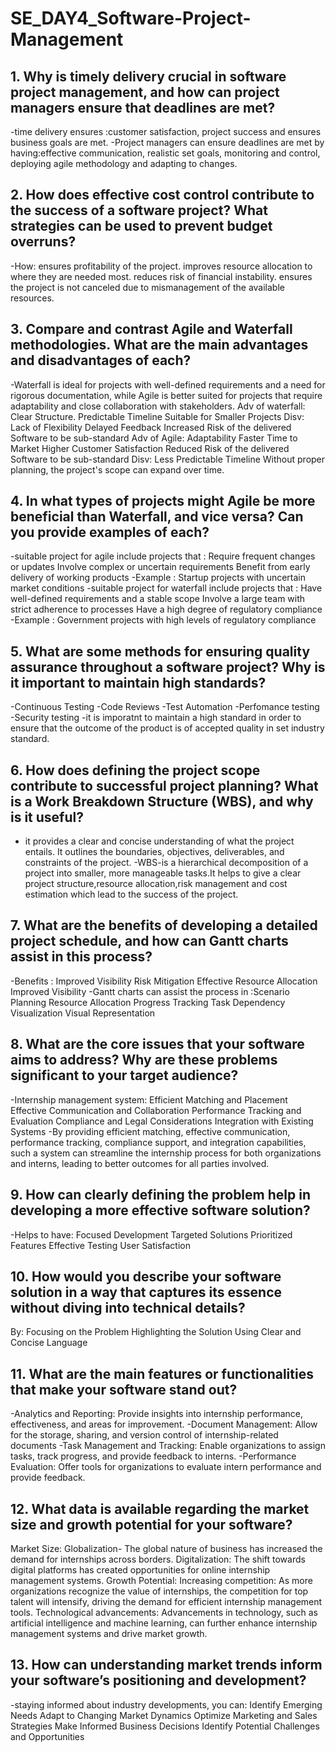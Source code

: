 # SE_DAY4_Software-Project-Management
## 1. Why is timely delivery crucial in software project management, and how can project managers ensure that deadlines are met?
-time delivery ensures :customer satisfaction, project success and ensures business goals are met.
-Project managers can ensure deadlines are met by having:effective communication, realistic set goals, monitoring and control, deploying agile methodology and adapting to changes.
## 2. How does effective cost control contribute to the success of a software project? What strategies can be used to prevent budget overruns?
-How: ensures profitability of the project.
      improves resource allocation to where they are needed most.
      reduces risk of financial instability.
      ensures the project is not canceled due to mismanagement of the available resources.
## 3. Compare and contrast Agile and Waterfall methodologies. What are the main advantages and disadvantages of each?
-Waterfall is ideal for projects with well-defined requirements and a need for rigorous documentation, while Agile is better suited for projects that require adaptability and close collaboration with stakeholders.
Adv of waterfall: Clear Structure.
                  Predictable Timeline
                  Suitable for Smaller Projects
Disv: Lack of Flexibility
      Delayed Feedback
      Increased Risk of the delivered Software to be sub-standard
Adv of Agile: Adaptability
              Faster Time to Market
              Higher Customer Satisfaction
              Reduced Risk of the delivered Software to be sub-standard
Disv: Less Predictable Timeline
      Without proper planning, the project's scope can expand over time.
## 4. In what types of projects might Agile be more beneficial than Waterfall, and vice versa? Can you provide examples of each?
-suitable project for agile include projects that : Require frequent changes or updates
                                                    Involve complex or uncertain requirements
                                                    Benefit from early delivery of working products
-Example : Startup projects with uncertain market conditions
-suitable project for waterfall include projects that : Have well-defined requirements and a stable scope
                                                        Involve a large team with strict adherence to processes
                                                        Have a high degree of regulatory compliance
-Example : Government projects with high levels of regulatory compliance
## 5. What are some methods for ensuring quality assurance throughout a software project? Why is it important to maintain high standards?
-Continuous Testing
-Code Reviews
-Test Automation
-Perfomance testing
-Security testing
-it is imporatnt to maintain a high standard in order to ensure that the outcome of the product is of accepted quality in set industry standard.
## 6. How does defining the project scope contribute to successful project planning? What is a Work Breakdown Structure (WBS), and why is it useful?
- it provides a clear and concise understanding of what the project entails. It outlines the boundaries, objectives, deliverables, and constraints of the project.
-WBS-is a hierarchical decomposition of a project into smaller, more manageable tasks.It helps to give a clear project structure,resource allocation,risk management and cost estimation which lead to the success of the project.
## 7. What are the benefits of developing a detailed project schedule, and how can Gantt charts assist in this process?
-Benefits : Improved Visibility
            Risk Mitigation
            Effective Resource Allocation
            Improved Visibility
-Gantt charts can assist the process in :Scenario Planning
                                         Resource Allocation
                                         Progress Tracking
                                         Task Dependency Visualization
                                         Visual Representation
## 8. What are the core issues that your software aims to address? Why are these problems significant to your target audience?
-Internship management system: Efficient Matching and Placement
                               Effective Communication and Collaboration
                               Performance Tracking and Evaluation
                               Compliance and Legal Considerations
                               Integration with Existing Systems
-By providing efficient matching, effective communication, performance tracking, compliance support, and integration capabilities, such a system can streamline the internship process for both organizations and interns, leading to better outcomes for all parties involved.
## 9. How can clearly defining the problem help in developing a more effective software solution?
-Helps to have: Focused Development
                Targeted Solutions
                Prioritized Features
                Effective Testing
                User Satisfaction
## 10. How would you describe your software solution in a way that captures its essence without diving into technical details?
By: Focusing on the Problem
    Highlighting the Solution
    Using Clear and Concise Language
## 11. What are the main features or functionalities that make your software stand out?
-Analytics and Reporting: Provide insights into internship performance, effectiveness, and areas for improvement.
-Document Management: Allow for the storage, sharing, and version control of internship-related documents 
-Task Management and Tracking: Enable organizations to assign tasks, track progress, and provide feedback to interns.
-Performance Evaluation: Offer tools for organizations to evaluate intern performance and provide feedback.
## 12. What data is available regarding the market size and growth potential for your software?
Market Size: Globalization- The global nature of business has increased the demand for internships across borders.
             Digitalization: The shift towards digital platforms has created opportunities for online internship management systems.
Growth Potential: Increasing competition: As more organizations recognize the value of internships, the competition for top talent will intensify, driving the demand for efficient internship management tools.
                  Technological advancements: Advancements in technology, such as artificial intelligence and machine learning, can further enhance internship management systems and drive market growth.
## 13. How can understanding market trends inform your software’s positioning and development?
-staying informed about industry developments, you can: Identify Emerging Needs
                                                         Adapt to Changing Market Dynamics
                                                         Optimize Marketing and Sales Strategies
                                                         Make Informed Business Decisions
                                                         Identify Potential Challenges and Opportunities
